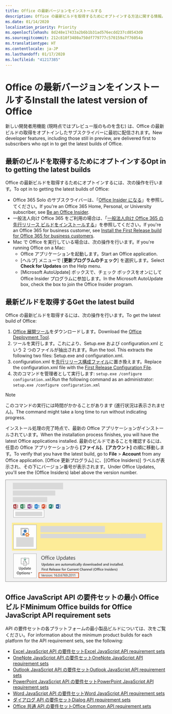 ```yaml
---
title: Office の最新バージョンをインストールする
description: Office の最新ビルドを取得するためにオプトインする方法に関する情報。
ms.date: 01/14/2020
localization_priority: Priority
ms.openlocfilehash: 8d248e17433a2b6b1b31ad576ecdd237cd8543d0
ms.sourcegitcommit: 212c810f3480a750df779777c570159a7f76054a
ms.translationtype: HT
ms.contentlocale: ja-JP
ms.lasthandoff: 01/17/2020
ms.locfileid: "41217385"
---
```

# <a name="install-the-latest-version-of-office"></a><span data-ttu-id="76a57-103">Office の最新バージョンをインストールする</span><span class="sxs-lookup"><span data-stu-id="76a57-103">Install the latest version of Office</span></span>

<span data-ttu-id="76a57-104">新しい開発者用機能 (現時点ではプレビュー版のものを含む) は、Office の最新ビルドの取得をオプトインしたサブスクライバーに最初に配信されます。</span><span class="sxs-lookup"><span data-stu-id="76a57-104">New developer features, including those still in preview, are delivered first to subscribers who opt in to get the latest builds of Office.</span></span>

## <a name="opt-in-to-getting-the-latest-builds"></a><span data-ttu-id="76a57-105">最新のビルドを取得するためにオプトインする</span><span class="sxs-lookup"><span data-stu-id="76a57-105">Opt in to getting the latest builds</span></span>

<span data-ttu-id="76a57-106">Office の最新ビルドを取得するためにオプトインするには、次の操作を行います。</span><span class="sxs-lookup"><span data-stu-id="76a57-106">To opt in to getting the latest builds of Office:</span></span>

- <span data-ttu-id="76a57-107">Office 365 Solo のサブスクライバーは、「[Office Insider になる](https://products.office.com/office-insider)」を参照してください。</span><span class="sxs-lookup"><span data-stu-id="76a57-107">If you're an Office 365 Home, Personal, or University subscriber, see [Be an Office Insider](https://products.office.com/office-insider).</span></span>
- <span data-ttu-id="76a57-108">一般法人向け Office 365 をご利用の場合は、「[一般法人向け Office 365 の先行リリース ビルドをインストールする](https://support.office.com/article/Install-the-First-Release-build-for-Office-365-for-business-customers-4dd8ba40-73c0-4468-b778-c7b744d03ead)」を参照してください。</span><span class="sxs-lookup"><span data-stu-id="76a57-108">If you're an Office 365 for business customer, see [Install the First Release build for Office 365 for business customers](https://support.office.com/article/Install-the-First-Release-build-for-Office-365-for-business-customers-4dd8ba40-73c0-4468-b778-c7b744d03ead).</span></span>
- <span data-ttu-id="76a57-109">Mac で Office を実行している場合は、次の操作を行います。</span><span class="sxs-lookup"><span data-stu-id="76a57-109">If you're running Office on a Mac:</span></span>
  - <span data-ttu-id="76a57-110">Office アプリケーションを起動します。</span><span class="sxs-lookup"><span data-stu-id="76a57-110">Start an Office application.</span></span>
  - <span data-ttu-id="76a57-111">[ヘルプ] メニューで [**更新プログラムのチェック**] を選択します。</span><span class="sxs-lookup"><span data-stu-id="76a57-111">Select **Check for Updates** on the Help menu.</span></span>
  - <span data-ttu-id="76a57-112">[Microsoft AutoUpdate] ボックスで、チェック ボックスをオンにして Office Insider プログラムに参加します。</span><span class="sxs-lookup"><span data-stu-id="76a57-112">In the Microsoft AutoUpdate box, check the box to join the Office Insider program.</span></span>

## <a name="get-the-latest-build"></a><span data-ttu-id="76a57-113">最新ビルドを取得する</span><span class="sxs-lookup"><span data-stu-id="76a57-113">Get the latest build</span></span>

<span data-ttu-id="76a57-114">Office の最新ビルドを取得するには、次の操作を行います。</span><span class="sxs-lookup"><span data-stu-id="76a57-114">To get the latest build of Office:</span></span>

1. <span data-ttu-id="76a57-115">[Office 展開ツール](https://www.microsoft.com/download/details.aspx?id=49117)をダウンロードします。</span><span class="sxs-lookup"><span data-stu-id="76a57-115">Download the [Office Deployment Tool](https://www.microsoft.com/download/details.aspx?id=49117).</span></span>
2. <span data-ttu-id="76a57-p101">ツールを実行します。これにより、Setup.exe および configuration.xml という 2 つのファイルが抽出されます。</span><span class="sxs-lookup"><span data-stu-id="76a57-p101">Run the tool. This extracts the following two files: Setup.exe and configuration.xml.</span></span>
3. <span data-ttu-id="76a57-118">configuration.xml を[先行リリース構成ファイル](https://raw.githubusercontent.com/OfficeDev/Office-Add-in-Commands-Samples/master/Tools/FirstReleaseConfig/configuration.xml)に置き換えます。</span><span class="sxs-lookup"><span data-stu-id="76a57-118">Replace the configuration.xml file with the [First Release Configuration File](https://raw.githubusercontent.com/OfficeDev/Office-Add-in-Commands-Samples/master/Tools/FirstReleaseConfig/configuration.xml).</span></span>
4. <span data-ttu-id="76a57-119">次のコマンドを管理者として実行します: `setup.exe /configure configuration.xml`</span><span class="sxs-lookup"><span data-stu-id="76a57-119">Run the following command as an administrator:  `setup.exe /configure configuration.xml`</span></span>

> [!NOTE]
> <span data-ttu-id="76a57-120">このコマンドの実行には時間がかかることがあります (進行状況は表示されません)。</span><span class="sxs-lookup"><span data-stu-id="76a57-120">The command might take a long time to run without indicating progress.</span></span>

<span data-ttu-id="76a57-121">インストール処理の完了時点で、最新の Office アプリケーションがインストールされています。</span><span class="sxs-lookup"><span data-stu-id="76a57-121">When the installation process finishes, you will have the latest Office applications installed.</span></span> <span data-ttu-id="76a57-122">最新のビルドであることを確認するには、任意の Office アプリケーションから **[ファイル]**、**[アカウント]** の順に移動します。</span><span class="sxs-lookup"><span data-stu-id="76a57-122">To verify that you have the latest build, go to **File** > **Account** from any Office application.</span></span> <span data-ttu-id="76a57-123">[Office 更新プログラム] に、[(Office Insiders)] ラベルが表示され、その下にバージョン番号が表示されます。</span><span class="sxs-lookup"><span data-stu-id="76a57-123">Under Office Updates, you'll see the (Office Insiders) label above the version number.</span></span>

![Office Insiders のラベルと製品情報を示すスクリーンショット](../images/office-insiders-label.png)

## <a name="minimum-office-builds-for-office-javascript-api-requirement-sets"></a><span data-ttu-id="76a57-125">Office JavaScript API の要件セットの最小 Office ビルド</span><span class="sxs-lookup"><span data-stu-id="76a57-125">Minimum Office builds for Office JavaScript API requirement sets</span></span>

<span data-ttu-id="76a57-126">API の要件セットの各プラットフォームの最小製品ビルドについては、次をご覧ください。</span><span class="sxs-lookup"><span data-stu-id="76a57-126">For information about the minimum product builds for each platform for the API requirement sets, see the following:</span></span>

- [<span data-ttu-id="76a57-127">Excel JavaScript API の要件セット</span><span class="sxs-lookup"><span data-stu-id="76a57-127">Excel JavaScript API requirement sets</span></span>](/office/dev/add-ins/reference/requirement-sets/excel-api-requirement-sets)
- [<span data-ttu-id="76a57-128">OneNote JavaScript API の要件セット</span><span class="sxs-lookup"><span data-stu-id="76a57-128">OneNote JavaScript API requirement sets</span></span>](/office/dev/add-ins/reference/requirement-sets/onenote-api-requirement-sets)
- [<span data-ttu-id="76a57-129">Outlook JavaScript API の要件セット</span><span class="sxs-lookup"><span data-stu-id="76a57-129">Outlook JavaScript API requirement sets</span></span>](/office/dev/add-ins/reference/requirement-sets/outlook-api-requirement-sets)
- [<span data-ttu-id="76a57-130">PowerPoint JavaScript API の要件セット</span><span class="sxs-lookup"><span data-stu-id="76a57-130">PowerPoint JavaScript API requirement sets</span></span>](/office/dev/add-ins/reference/requirement-sets/powerpoint-api-requirement-sets)
- [<span data-ttu-id="76a57-131">Word JavaScript API の要件セット</span><span class="sxs-lookup"><span data-stu-id="76a57-131">Word JavaScript API requirement sets</span></span>](/office/dev/add-ins/reference/requirement-sets/word-api-requirement-sets)
- [<span data-ttu-id="76a57-132">ダイアログ API の要件セット</span><span class="sxs-lookup"><span data-stu-id="76a57-132">Dialog API requirement sets</span></span>](/office/dev/add-ins/reference/requirement-sets/dialog-api-requirement-sets)
- [<span data-ttu-id="76a57-133">Office 共通 API の要件セット</span><span class="sxs-lookup"><span data-stu-id="76a57-133">Office Common API requirement sets</span></span>](/office/dev/add-ins/reference/requirement-sets/office-add-in-requirement-sets)
